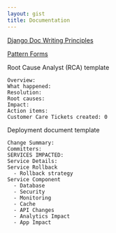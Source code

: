 ```yaml
---
layout: gist
title: Documentation
---
```


[Django Doc Writing Principles](https://jacobian.org/writing/great-documentation/)

[Pattern Forms](https://www.martinfowler.com/articles/writingPatterns.html)

Root Cause Analyst (RCA) template
```
Overview:
What happened:
Resolution:
Root causes:
Impact:
Action items:
Customer Care Tickets created: 0
```

Deployment document template
```
Change Summary:
Committers:
SERVICES IMPACTED:
Service Details:
Service Rollback
  - Rollback strategy
Service Component 
  - Database
  - Security
  - Monitoring
  - Cache
  - API Changes
  - Analytics Impact
  - App Impact
```
